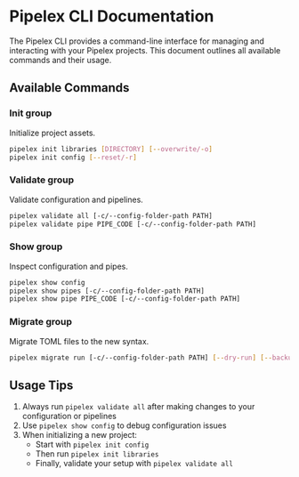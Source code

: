 # Pipelex CLI Documentation

The Pipelex CLI provides a command-line interface for managing and interacting with your Pipelex projects. This document outlines all available commands and their usage.

## Available Commands

### Init group

Initialize project assets.

```bash
pipelex init libraries [DIRECTORY] [--overwrite/-o]
pipelex init config [--reset/-r]
```

### Validate group

Validate configuration and pipelines.

```bash
pipelex validate all [-c/--config-folder-path PATH]
pipelex validate pipe PIPE_CODE [-c/--config-folder-path PATH]
```

### Show group

Inspect configuration and pipes.

```bash
pipelex show config
pipelex show pipes [-c/--config-folder-path PATH]
pipelex show pipe PIPE_CODE [-c/--config-folder-path PATH]
```

### Migrate group

Migrate TOML files to the new syntax.

```bash
pipelex migrate run [-c/--config-folder-path PATH] [--dry-run] [--backups/--no-backups]
```

## Usage Tips

1. Always run `pipelex validate all` after making changes to your configuration or pipelines
2. Use `pipelex show config` to debug configuration issues
3. When initializing a new project:
   - Start with `pipelex init config`
   - Then run `pipelex init libraries`
   - Finally, validate your setup with `pipelex validate all`
